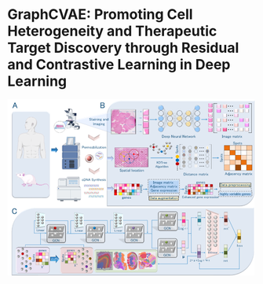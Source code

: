 # GraphCVAE: Promoting Cell Heterogeneity and Therapeutic Target Discovery through Residual and Contrastive Learning in Deep Learning
![Uploading image.png…](https://github.com/ZhiWeiZhang0336/GraphCVAE/blob/main/Overview/Workflow.png)


